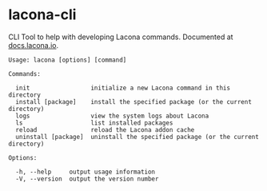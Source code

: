 lacona-cli
==========

CLI Tool to help with developing Lacona commands. Documented at
[docs.lacona.io](http://docs.lacona.io).

```
Usage: lacona [options] [command]

Commands:

  init                 initialize a new Lacona command in this directory
  install [package]    install the specified package (or the current directory)
  logs                 view the system logs about Lacona
  ls                   list installed packages
  reload               reload the Lacona addon cache
  uninstall [package]  uninstall the specified package (or the current directory)

Options:

  -h, --help     output usage information
  -V, --version  output the version number
```
